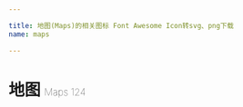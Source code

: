 ```yaml
---

title: 地图(Maps)的相关图标 Font Awesome Icon转svg、png下载
name: maps

---
```


# 地图  <small style="font-size: 60%;font-weight: 100">Maps <span class="badge-secondary badge">124</span> </small>

<search tag="maps" :max="0"/>


